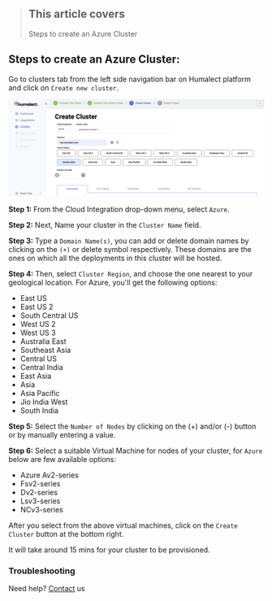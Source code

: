 > ## This article covers
> Steps to create an Azure Cluster



<!---
Let's look at how you can configure your cluster based on Microsoft Azure.

## What is a Cluster?
At a high level, a computer cluster is a group of two or more computers, or nodes, that run in parallel to achieve a common goal. This allows workloads consisting of a high number of individual, parallelizable tasks to be distributed among the nodes in the cluster. As a result, these tasks can leverage the combined memory and processing power of each computer to increase overall performance.


## Getting started with Microsoft Azure

The below image shows steps to create an AWS cluster in Humalect Dashboard.


-->



## Steps to create an Azure Cluster:
Go to clusters tab from the left side navigation bar on Humalect platform and click on `Create new cluster`.

![azure-cluster-creation](./../../static/img/azure-cluster-creation.png)


**Step 1:** From the Cloud Integration drop-down menu, select `Azure`.

**Step 2:** Next, Name your cluster in the `Cluster Name` field.

**Step 3:** Type a `Domain Name(s)`, you can add or delete domain names by clicking on the `(+)` or delete symbol respectively. These domains are the ones on which all the deployments in this cluster will be hosted.

**Step 4:** Then, select `Cluster Region`, and choose the one nearest to your geological location. For Azure, you'll get the following options:

- East US
- East US 2
- South Central US
- West US 2
- West US 3
- Australia East
- Southeast Asia
- Central US
- Central India
- East Asia
- Asia
- Asia Pacific
- Jio India West
- South India

**Step 5:** Select the `Number of Nodes` by clicking on the (+) and/or (-) button or by manually entering a value.

**Step 6:** Select a suitable Virtual Machine for nodes of your cluster, for `Azure` below are few available options:
- Azure Av2-series
- Fsv2-series
- Dv2-series
- Lsv3-series
- NCv3-series

<!---
## Azure Av2-series
A-series VMs have CPU performance and memory configurations best suited for entry-level workloads like development and testing. This size is throttled, based on the hardware.


> | Tier Name       | RAM   | Size |
> | --------------- | ----- | ---- |
> | Standard A1 v2  | 1 RAM | 2GB  |
> | Standard A2 v2  | 2 RAM | 4GB  |
> | Standard A4 v2  | 4 RAM | 8GB  |
> | Standard A8 v2  | 8 RAM | 16GB |
> | Standard A2m v2 | 2 RAM | 16GB |
> | Standard A4m v2 | 4 RAM | 32GB |
> | Standard A8m v2 | 8 RAM | 64GB |



<br>

## Fsv2-series
The Fsv2-series runs on the 3rd Generation Intel® Xeon® Platinum 8370C (Ice Lake), the Intel® Xeon® Platinum 8272CL (Cascade Lake) processors, or the Intel® Xeon® Platinum 8168 (Skylake) processors. It features a sustained all-core Turbo clock speed of 3.4 GHz and a maximum single-core turbo frequency of 3.7 GHz. Intel® AVX-512 instructions are new on Intel Scalable Processors.

> | Tier Name        | RAM    | Size   |
> | ---------------- | ------ | ------ |
> | Standard F2s v24 | 2 RAM  | 4 GB   |
> | Standard F4s v2  | 4 RAM  | 8 GB   |
> | Standard F8s v2  | 8 RAM  | 16 GB  |
> | Standard F16s v2 | 16 RAM | 32 GB  |
> | Standard F32s v2 | 32 RAM | 64 GB  |
> | Standard F48s v2 | 48 RAM | 96 GB  |
> | Standard F64s v2 | 64 RAM | 128 GB |
> | Standard F72s v2 | 3 RAM  | 72 GB  |


<br>

## Dv2-series
Dv2 and DSv2-series are ideal for applications that demand faster vCPUs, better temporary storage performance, or higher memory demands. They offer a powerful combination for many enterprise-grade applications.

> | Tier Name       | RAM    | Size   |
> | --------------- | ------ | ------ |
> | Standard D11 v2 | 2 RAM  | 14 GB  |
> | Standard D12 v2 | 4 RAM  | 28 GB  |
> | Standard D13 v2 | 8 RAM  | 56 GB  |
> | Standard D14 v2 | 16 RAM | 112 GB |
> | Standard D15 v2 | 20 RAM | 140 GB |

<br>

## Lsv3-series
The Lsv3 series runs on the third Generation Intel® Xeon® Platinum 8370C (Ice Lake) processor in a hyper-threaded configuration. This new processor features an all-core turbo clock speed of 3.5 GHz with Intel® Turbo Boost Technology, Intel® Advanced-Vector Extensions 512 (Intel® AVX-512), and Intel® Deep Learning Boost.

> | Tier Name        | RAM    | Size   |
> | ---------------- | ------ | ------ |
> | Standard L8s v3  | 8 RAM  | 64 GB  |
> | Standard L16s v3 | 16 RAM | 128 GB |
> | Standard L32s v3 | 32 RAM | 256 GB |
> | Standard L64s v3 | 64 RAM | 512 GB |
> | Standard L80s v3 | 80 RAM | 640 GB |



<br>

## NCv3-series
The NCv3-series sizes are optimized for compute-intensive GPU-accelerated applications. Some examples are CUDA and OpenCL-based applications and simulations, AI, and Deep Learning.



> | Tier Name                        | RAM   | Size   |
> | -------------------------------- | ----- | ------ |
> | Standard NC6s v3                 | 6RAM  | 112 GB |
> | Standard NC12s v3                | 12RAM | 224 GB |
> | Standard NC24s v3                | 24RAM | 448 GB |
> | Standard NC24rs v3(RDMA capable) | 24RAM | 448 GB |
-->

After you select from the above virtual machines, click on the `Create Cluster` button at the bottom right.

It will take around 15 mins for your cluster to be provisioned.



### Troubleshooting
Need help? [Contact](./../Contact-us/reach-out-to-us) us
